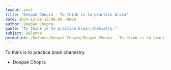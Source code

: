 ```yaml
---
layout: post
title: "Deepak Chopra - To think is to practice brain"
date: 2024-12-28 12:00:00 -0000
author: Deepak Chopra
quote: "To think is to practice brain chemistry."
subject: Balance
permalink: /Balance/Deepak Chopra/Deepak Chopra - To think is to practice brain
---
```


To think is to practice brain chemistry.

- Deepak Chopra
